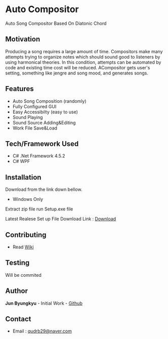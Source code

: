 # Auto Compositor

Auto Song Compositor Based On Diatonic Chord

## Motivation

Producing a song requires a large amount of time. 
Compositors make many attempts trying to organize notes which should sound good to listeners by using harmonical theories.
In this condition, attempts can be automated by code and existing time cost will be reduced.
ACompositor gets user's setting, something like jengre and song mood, and generates songs.

## Features

* Auto Song Composition (randomly)
* Fully Configured GUI
* Easy Accessibilty (easy to use)
* Sound Playing
* Sound Source Adding&Editing
* Work File Save&Load

## Tech/Framework Used

* C# .Net Framework 4.5.2
* C# WPF

## Installation

Download from the link down bellow.

* Windows Only

Extract zip file
run Setup.exe file

Latest Realese Set up File Download Link : [Download](https://drive.google.com/file/d/199VgONXu5TDXpfDSVYENp4RBj7HuaS4d/view?usp=sharing)

## Contributing

* Read [Wiki](https://github.com/coxozo123/AutoCompositer/wiki/How-to-Contribute)

## Testing

Will be commited

## Author

**Jun Byungkyu** - Initial Work - [Github](https://github.com/coxozo123)

## Contact

* Email : qudrb29@naver.com
